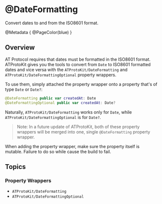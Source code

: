 # @DateFormatting

Convert dates to and from the ISO8601 format.

@Metadata {
    @PageColor(blue)
}

## Overview

AT Protocol requires that dates must be formatted in the ISO8601 format. ATProtoKit gives you the tools to convert from `Date` to ISO8601 formatted dates and vice versa with the ``ATProtoKit/DateFormatting`` and ``ATProtoKit/DateFormattingOptional`` property wrappers.

To use them, simply attached the property wrapper onto a property that's of type `Date` or `Date?`:
```swift
@DateFormatting public var createdAt: Date
@DateFormattingOptional public var createdAt: Date?
```

Naturally, ``ATProtoKit/DateFormatting`` works only for `Date`, while ``ATProtoKit/DateFormattingOptional`` is for `Date?`.

> Note: In a future update of ATProtoKit, both of these property wrappers will be merged into one, single `@DateFormatting` property wrapper.

When adding the property wrapper, make sure the property itself is mutable. Failure to do so while cause the build to fail.

## Topics
### Property Wrappers

- ``ATProtoKit/DateFormatting``
- ``ATProtoKit/DateFormattingOptional``
